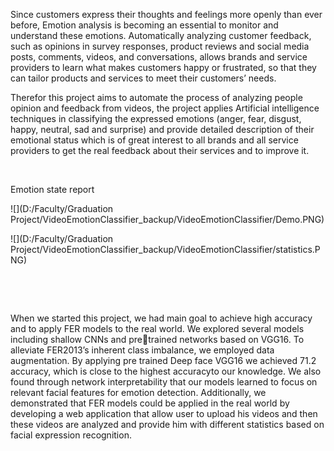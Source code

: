 Since customers express their thoughts and feelings more openly than ever
before, Emotion analysis is becoming an essential to monitor and understand
these emotions. Automatically analyzing customer feedback, such as opinions in
survey responses, product reviews and social media posts, comments, videos, and
conversations, allows brands and service providers to learn what makes customers
happy or frustrated, so that they can tailor products and services to meet their
customers’ needs.

Therefor this project aims to automate the process of analyzing people opinion
and feedback from videos, the project applies Artificial intelligence techniques
in classifying the expressed emotions (anger, fear, disgust, happy, neutral, sad
and surprise) and provide detailed description of their emotional status which
is of great interest to all brands and all service providers to get the real
feedback about their services and to improve it.

 

Emotion state report

![](D:/Faculty/Graduation Project/VideoEmotionClassifier_backup/VideoEmotionClassifier/Demo.PNG)

![](D:/Faculty/Graduation Project/VideoEmotionClassifier_backup/VideoEmotionClassifier/statistics.PNG)

 

 

When we started this project, we had main goal to achieve high accuracy and to
apply FER models to the real world. We explored several models including shallow
CNNs and pretrained networks based on VGG16. To alleviate FER2013’s inherent
class imbalance, we employed data augmentation. By applying pre trained Deep
face VGG16 we achieved 71.2 accuracy, which is close to the highest accuracyto
our knowledge. We also found through network interpretability that our models
learned to focus on relevant facial features for emotion detection.
Additionally, we demonstrated that FER models could be applied in the real world
by developing a web application that allow user to upload his videos and then
these videos are analyzed and provide him with different statistics based on
facial expression recognition.
